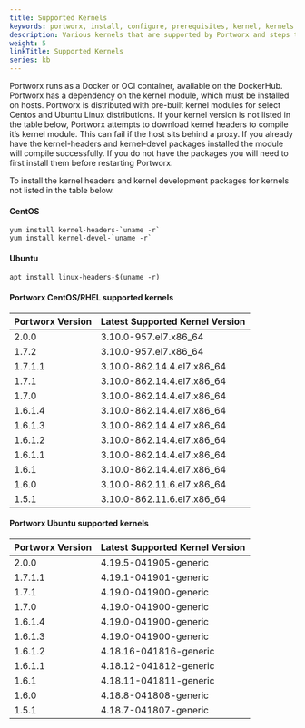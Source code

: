 ```yaml
---
title: Supported Kernels
keywords: portworx, install, configure, prerequisites, kernel, kernels
description: Various kernels that are supported by Portworx and steps to install headers
weight: 5
linkTitle: Supported Kernels
series: kb
---
```


Portworx runs as a Docker or OCI container, available on the DockerHub. Portworx has a dependency on the kernel module, which must be installed on hosts.  Portworx is distributed with pre-built kernel modules for select Centos and Ubuntu Linux distributions. If your kernel version is not listed in the table below, Portworx attempts to download kernel headers to compile it’s kernel module. This can fail if the host sits behind a proxy.  If you already have the kernel-headers and kernel-devel packages installed the module will compile successfully.  If you do not have the packages you will need to first install them before restarting Portworx.  

To install the kernel headers and kernel development packages for kernels not listed in the table below.

#### CentOS

```text
yum install kernel-headers-`uname -r`  
yum install kernel-devel-`uname -r`

```

#### Ubuntu

```text
apt install linux-headers-$(uname -r)  

```

#### Portworx CentOS/RHEL supported kernels

Portworx Version|Latest Supported Kernel Version
-------------|-----------------------
2.0.0|3.10.0-957.el7.x86_64
1.7.2|3.10.0-957.el7.x86_64
1.7.1.1|3.10.0-862.14.4.el7.x86_64
1.7.1|3.10.0-862.14.4.el7.x86_64
1.7.0|3.10.0-862.14.4.el7.x86_64
1.6.1.4|3.10.0-862.14.4.el7.x86_64
1.6.1.3|3.10.0-862.14.4.el7.x86_64
1.6.1.2|3.10.0-862.14.4.el7.x86_64
1.6.1.1|3.10.0-862.14.4.el7.x86_64
1.6.1|3.10.0-862.14.4.el7.x86_64
1.6.0|3.10.0-862.11.6.el7.x86_64
1.5.1|3.10.0-862.11.6.el7.x86_64|

#### Portworx Ubuntu supported kernels

Portworx Version|Latest Supported Kernel Version
-------------|-----------------------
2.0.0|4.19.5-041905-generic
1.7.1.1|4.19.1-041901-generic
1.7.1|4.19.0-041900-generic
1.7.0|4.19.0-041900-generic
1.6.1.4|4.19.0-041900-generic
1.6.1.3|4.19.0-041900-generic
1.6.1.2|4.18.16-041816-generic
1.6.1.1|4.18.12-041812-generic
1.6.1|4.18.11-041811-generic
1.6.0|4.18.8-041808-generic
1.5.1|4.18.7-041807-generic
